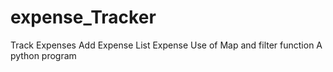 # expense_Tracker
Track Expenses
Add Expense
List Expense
Use of Map and filter function
A python program
